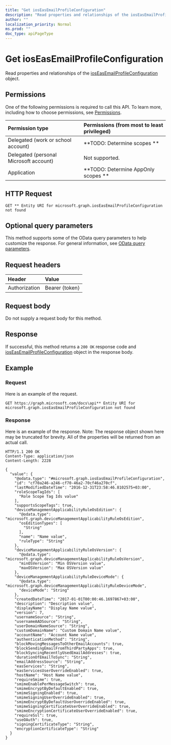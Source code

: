 ```yaml
---
title: "Get iosEasEmailProfileConfiguration"
description: "Read properties and relationships of the iosEasEmailProfileConfiguration object."
author: ""
localization_priority: Normal
ms.prod: ""
doc_type: apiPageType
---
```


# Get iosEasEmailProfileConfiguration

Read properties and relationships of the [iosEasEmailProfileConfiguration](../resources/ioseasemailprofileconfiguration.md) object.

## Permissions
One of the following permissions is required to call this API. To learn more, including how to choose permissions, see [Permissions](/concepts/permissions-reference.md).

|Permission type|Permissions (from most to least privileged)|
|:---|:---|
|Delegated (work or school account)|**TODO: Determine scopes **|
|Delegated (personal Microsoft account)|Not supported.|
|Application|**TODO: Determine AppOnly scopes **|

## HTTP Request
<!-- {
  "blockType": "ignored"
}
-->
``` http
GET ** Entity URI for microsoft.graph.iosEasEmailProfileConfiguration not found
```

## Optional query parameters
This method supports some of the OData query parameters to help customize the response. For general information, see [OData query parameters](/graph/query-parameters).

## Request headers
|Header|Value|
|:---|:---|
|Authorization|Bearer {token}|

## Request body
Do not supply a request body for this method.

## Response
If successful, this method returns a `200 OK` response code and [iosEasEmailProfileConfiguration](../resources/ioseasemailprofileconfiguration.md) object in the response body.

## Example

### Request
Here is an example of the request.
<!-- {
  "blockType": "request",
  "name": "get_ioseasemailprofileconfiguration"
}
-->
``` http
GET https://graph.microsoft.com/docs\api** Entity URI for microsoft.graph.iosEasEmailProfileConfiguration not found
```

### Response
Here is an example of the response. Note: The response object shown here may be truncated for brevity. All of the properties will be returned from an actual call.
<!-- {
  "blockType": "response",
  "truncated": true,
  "@odata.type": "microsoft.graph.iosEasEmailProfileConfiguration"
}
-->
``` http
HTTP/1.1 200 OK
Content-Type: application/json
Content-Length: 2228

{
  "value": {
    "@odata.type": "#microsoft.graph.iosEasEmailProfileConfiguration",
    "id": "cf70a246-a246-cf70-46a2-70cf46a270cf",
    "lastModifiedDateTime": "2016-12-31T23:58:46.8102575+03:00",
    "roleScopeTagIds": [
      "Role Scope Tag Ids value"
    ],
    "supportsScopeTags": true,
    "deviceManagementApplicabilityRuleOsEdition": {
      "@odata.type": "microsoft.graph.deviceManagementApplicabilityRuleOsEdition",
      "osEditionTypes": [
        "String"
      ],
      "name": "Name value",
      "ruleType": "String"
    },
    "deviceManagementApplicabilityRuleOsVersion": {
      "@odata.type": "microsoft.graph.deviceManagementApplicabilityRuleOsVersion",
      "minOSVersion": "Min OSVersion value",
      "maxOSVersion": "Max OSVersion value"
    },
    "deviceManagementApplicabilityRuleDeviceMode": {
      "@odata.type": "microsoft.graph.deviceManagementApplicabilityRuleDeviceMode",
      "deviceMode": "String"
    },
    "createdDateTime": "2017-01-01T00:00:46.1697867+03:00",
    "description": "Description value",
    "displayName": "Display Name value",
    "version": 7,
    "usernameSource": "String",
    "usernameAADSource": "String",
    "userDomainNameSource": "String",
    "customDomainName": "Custom Domain Name value",
    "accountName": "Account Name value",
    "authenticationMethod": "String",
    "blockMovingMessagesToOtherEmailAccounts": true,
    "blockSendingEmailFromThirdPartyApps": true,
    "blockSyncingRecentlyUsedEmailAddresses": true,
    "durationOfEmailToSync": "String",
    "emailAddressSource": "String",
    "easServices": "String",
    "easServicesUserOverrideEnabled": true,
    "hostName": "Host Name value",
    "requireSmime": true,
    "smimeEnablePerMessageSwitch": true,
    "smimeEncryptByDefaultEnabled": true,
    "smimeSigningEnabled": true,
    "smimeSigningUserOverrideEnabled": true,
    "smimeEncryptByDefaultUserOverrideEnabled": true,
    "smimeSigningCertificateUserOverrideEnabled": true,
    "smimeEncryptionCertificateUserOverrideEnabled": true,
    "requireSsl": true,
    "useOAuth": true,
    "signingCertificateType": "String",
    "encryptionCertificateType": "String"
  }
}
```

